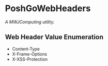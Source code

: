# PoshGoWebHeaders

*A MWJComputing utility.*

## Web Header Value Enumeration

* Content-Type
* X-Frame-Options
* X-XSS-Protection